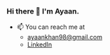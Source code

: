 ### Hi there 👋 I'm Ayaan.

 - 📫 You can reach me at
   - ayaankhan98@gmail.com
   - [LinkedIn](https://www.linkedin.com/in/ayaan-khan-873736192/)
